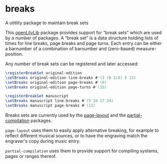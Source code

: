# breaks
A utitlity package to maintain break sets

This [openLilyLib](https://openlilylib.org) package provides support for “break sets”
which are used by a number of packages.  A “break set” is a data structure holding 
lists of times for line breaks, page breaks and page turns.  Each entry can be either
a barnumber of a combination of barnumber and (zero-based) measure-position.

Any number of break sets can be registered and later accessed:

```lilypond
\registerBreakSet original-edition
\setBreaks original-edition line-breaks #'(3 (0 2/4) 5 13)
\setBreaks original-edition page-breaks #'(8)
\setBreaks original-edition page-turns #'(15)

\registerBreakSet manuscript
\setBreaks manuscript line-breaks #'(5 10 17 24)
\setBreaks manuscript page-breaks #'(13)
```

Breaks sets are currently used by the [page-layout](https://github.com/openlilylib/page-layout)
and the [partial-compilation](https://github.com/openlilylib/partial-compilation) packages.

`page-layout` uses them to easily apply alternative breaking, for example to reflect different
musical sources, or to have the engraving match the engraver's copy during music entry.

`partial-compilation` uses them to provide support for compiling systems, pages or
ranges thereof.
